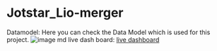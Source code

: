 # Jotstar_Lio-merger
Datamodel:
Here you can check the Data Model which is used for this project.
![image](https://github.com/user-attachments/assets/de3334f1-fbd2-4b61-99c6-a8d3e0461c6d)
md live dash board: [live dashboard](https://app.powerbi.com/view?r=eyJrIjoiMjg0MzYwN2EtYzE4MS00NTBlLWI1ZWQtM2VkNmFhZjVmMmFmIiwidCI6IjMyNjQxY2RlLWE3OWQtNDEyMi05OTg3LWExYzg3ZmU3MzRlMSJ9)

